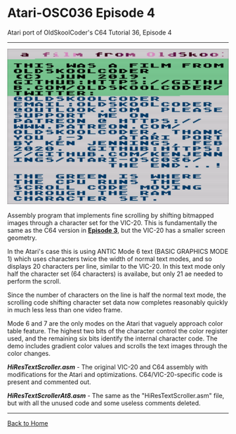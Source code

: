 # Atari-OSC036 Episode 4
Atari port of OldSkoolCoder's C64 Tutorial 36, Episode 4

---

[![Atari Version Episode 4](https://github.com/kenjennings/Atari-OSC036/raw/master/Episode4/AtariScreenGrab.png "Atari Version Episode 4")](#features1)

Assembly program that implements fine scrolling by shifting bitmapped images through a character set for the VIC-20.  This is fundamentally the same as the C64 version in [**Episode 3**](https://github.com/kenjennings/Atari-OSC036/tree/master/Episode3 "**Episode 3**"), but the VIC-20 has a smaller screen geometry.

In the Atari's case this is using ANTIC Mode 6 text (BASIC GRAPHICS MODE 1) which uses characters twice the width of normal text modes, and so displays 20 characters per line, similar to the VIC-20.  In this text mode only half the character set (64 characters) is availabe, but only 21 ae needed to perform the scroll.  

Since the number of characters on the line is half the normal text mode, the scrolling code shifting character set data now completes reasonably quickly in much less less than one video frame.

Mode 6 and 7 are the only modes on the Atari that vaguely approach color table feature.  The highest two bits of the character control the color register used, and the remaining six bits identify the internal character code.  The demo includes gradient color values and scrolls the text images through the color changes. 

***HiResTextScroller.asm*** - The original VIC-20 and C64 assembly with modifications for the Atari and optimizations.  C64/VIC-20-specific code is present and commented out.

***HiResTextScrollerAt8.asm*** - The same as the  "HiResTextScroller.asm" file, but with all the unused code and some useless comments deleted.

---

[Back to Home](https://github.com/kenjennings/Atari-OSC036/blob/master/README.md "Home") 
